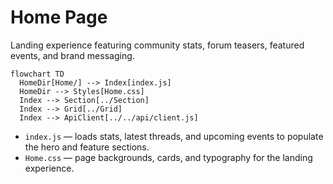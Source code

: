 # Home Page

Landing experience featuring community stats, forum teasers, featured events, and brand messaging.

```mermaid
flowchart TD
  HomeDir[Home/] --> Index[index.js]
  HomeDir --> Styles[Home.css]
  Index --> Section[../Section]
  Index --> Grid[../Grid]
  Index --> ApiClient[../../api/client.js]
```

- `index.js` — loads stats, latest threads, and upcoming events to populate the hero and feature sections.
- `Home.css` — page backgrounds, cards, and typography for the landing experience.
